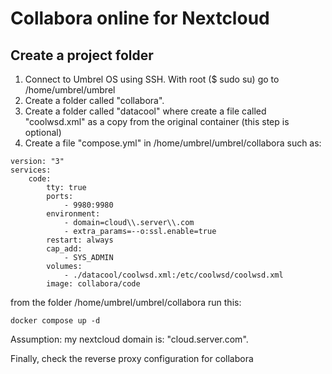 # Collabora online for Nextcloud

## Create a project folder

1. Connect to Umbrel OS using SSH. With root ($ sudo su) go to /home/umbrel/umbrel
2. Create a folder called "collabora".
3. Create a folder called "datacool" where create a file called "coolwsd.xml" as a copy from the original container (this step is optional)
4. Create a file "compose.yml" in /home/umbrel/umbrel/collabora such as:

```
version: "3"
services:
    code:
        tty: true
        ports:
            - 9980:9980
        environment:
            - domain=cloud\\.server\\.com
            - extra_params=--o:ssl.enable=true
        restart: always
        cap_add:
            - SYS_ADMIN
        volumes:
            - ./datacool/coolwsd.xml:/etc/coolwsd/coolwsd.xml
        image: collabora/code
```

from the folder /home/umbrel/umbrel/collabora run this:

```
docker compose up -d
```

Assumption: my nextcloud domain is: "cloud.server.com".

Finally, check the reverse proxy configuration for collabora
